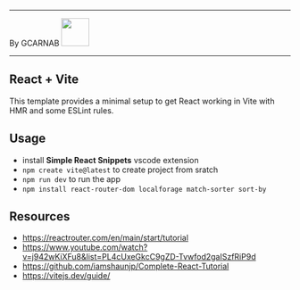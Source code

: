 ___

By GCARNAB <a href='https://github.com/gcarnab'> <img src='https://avatars.githubusercontent.com/u/15156604?v=4' width="50"/></a>
___

## React + Vite

This template provides a minimal setup to get React working in Vite with HMR and some ESLint rules.

## Usage 

- install **Simple React Snippets** vscode extension
- `npm create vite@latest` to create project from sratch
- `npm run dev` to run the app
- `npm install react-router-dom localforage match-sorter sort-by`

## Resources
- https://reactrouter.com/en/main/start/tutorial
- https://www.youtube.com/watch?v=j942wKiXFu8&list=PL4cUxeGkcC9gZD-Tvwfod2gaISzfRiP9d
- https://github.com/iamshaunjp/Complete-React-Tutorial
- https://vitejs.dev/guide/